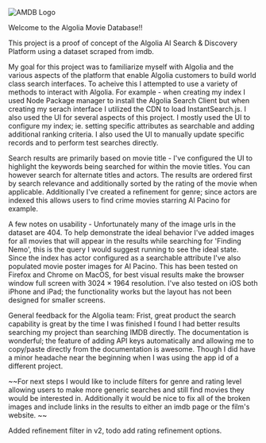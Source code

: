 ![AMDB Logo](https://drapes.github.io/images/amdb.jpg)


Welcome to the Algolia Movie Database!!

This project is a proof of concept of the Algolia AI Search & Discovery Platform using a dataset scraped from imdb.

My goal for this project was to familiarize myself with Algolia and the various aspects of the platform that enable Algolia customers to build world class search interfaces. To acheive this I attempted to use a variety of methods to interact with Algolia. For example - when creating my index I used Node Package manager to install the Algolia Search Client but when creating my serach interface I utilized the CDN to load InstantSearch.js. I also used the UI for several aspects of this project. I mostly used the UI to configure my index; ie. setting specific attributes as searchable and adding additional ranking criteria. I also used the UI to manually update specific records and to perform test searches directly.

Search results are primarily based on movie title - I've configured the UI to highlight the keywords being searched for within the movie titles. You can however search for alternate titles and actors. The results are ordered first by search relevance and additionally sorted by the rating of the movie when applicable. Additionally I've created a refinement for genre; since actors are indexed this allows users to find crime movies starring Al Pacino for example.

A few notes on usability - Unfortunately many of the image urls in the dataset are 404. To help demonstrate the ideal behavior I've added images for all movies that will appear in the results while searching for 'Finding Nemo', this is the query I would suggest running to see the ideal state. Since the index has actor configured as a searchable attribute I've also populated movie poster images for Al Pacino. This has been tested on Firefox and Chrome on MacOS, for best visual results make the browser window full screen with 3024 × 1964 resolution. I've also tested on iOS both iPhone and iPad; the functionality works but the layout has not been designed for smaller screens.

General feedback for the Algolia team: Frist, great product the search capability is great by the time I was finished I found I had better results searching my project than searching IMDB directly. The documentation is wonderful; the feature of adding API keys automatically and allowing me to copy/paste directly from the documentation is awesome. Though I did have a minor headache near the beginning when I was using the app id of a different project.

~~For next steps I would like to include filters for genre and rating level allowing users to make more generic searches and still find movies they would be interested in. Additionally it would be nice to fix all of the broken images and include links in the results to either an imdb page or the film's website. ~~


Added refinement filter in v2, todo add rating refinement options.
